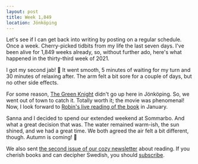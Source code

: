 ```yaml
---
layout: post
title: Week 1,849
location: Jönköping
---
```


Let's see if I can get back into writing by posting on a regular schedule. Once a week. Cherry-picked tidbits from my life the last seven days. I've been alive for 1,849 weeks already, so, without further ado, here's what happened in the thirty-third week of 2021.

I got my second jab! 💉 It went smooth, 5 minutes of waiting for my turn and 30 minutes of relaxing after. The arm felt a bit sore for a couple of days, but no other side effects.

For some reason, [The Green Knight](https://letterboxd.com/film/the-green-knight/) didn't go up here in Jönköping. So, we went out of town to catch it. Totally worth it; the movie was phenomenal! Now, I look forward to [Robin's live reading of the book](https://www.robinsloan.com/live/) in January.

Sanna and I decided to spend our extended weekend at Sommarbo. And what a great decision that was. The water remained warm-ish, the sun shined, and we had a great time. We both agreed the air felt a bit different, though. Autumn is coming! 🍂

We also sent [the second issue of our cozy newsletter](https://www.lasloss.se/brev-2) about reading. If you cherish books and can decipher Swedish, you should [subscribe](https://www.lasloss.se/nyhetsbrev/).
